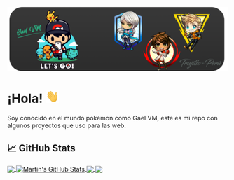 
[![Header](https://raw.githubusercontent.com/GaelVM/GaelVM/main/readme_header.png "Header")](https://poketrux.com/)

# ¡Hola! <img src="https://raw.githubusercontent.com/GaelVM/GaelVM/main/wave.gif" width="30px" height="30px" />

Soy conocido en el mundo pokémon como Gael VM, este es mi repo con algunos proyectos que uso para las web.

## &#x1f4c8; GitHub Stats

<a href="https://raw.githubusercontent.com/GaelVM">
  <img align="center" src="https://github-readme-stats.vercel.app/api/top-langs/?username=GaelVM&hide=java,html,tex&title_color=ffffff&text_color=c9cacc&icon_color=2bbc8a&bg_color=1d1f21&langs_count=3" />
</a>
<a href="https://raw.githubusercontent.com/GaelVM">
  <img align="center" src="https://github-readme-stats.vercel.app/api?username=GaelVM&show_icons=true&line_height=27&count_private=true&title_color=ffffff&text_color=c9cacc&icon_color=2bbc8a&bg_color=1d1f21" alt="Martin's GitHub Stats" />
</a>

<a href="https://github.com/GaelVM/DataGo">
  <img align="center" src="https://github-readme-stats.vercel.app/api/pin/?username=GaelVM&repo=DataGo&title_color=ffffff&text_color=c9cacc&icon_color=2bbc8a&bg_color=1d1f21" />
</a>


<a href="https://github.com/GaelVM/DBImages">
  <img align="center" src="https://github-readme-stats.vercel.app/api/pin/?username=GaelVM&repo=DBImages&title_color=ffffff&text_color=c9cacc&icon_color=2bbc8a&bg_color=1d1f21" />
</a>    

<!-- links to your social media accounts -->

[1]: https://facebook.com/@ZGaelVM
[2]: https://youtube.com/@ZgaelVM

